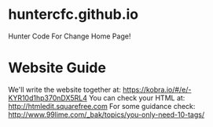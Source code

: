 # huntercfc.github.io
Hunter Code For Change Home Page!
# Website Guide
We'll write the website together at: https://kobra.io/#/e/-KYR10d1hp370nDX5RL4
You can check your HTML at: http://htmledit.squarefree.com
For some guidance check: http://www.99lime.com/_bak/topics/you-only-need-10-tags/
